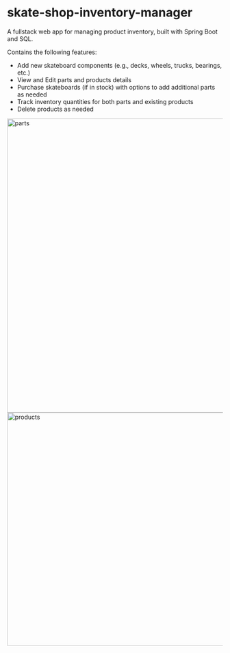 # skate-shop-inventory-manager
A fullstack web app for managing product inventory, built with Spring Boot and SQL. 

Contains the following features:
- Add new skateboard components (e.g., decks, wheels, trucks, bearings, etc.)
- View and Edit parts and products details
- Purchase skateboards (if in stock) with options to add additional parts as needed
- Track inventory quantities for both parts and existing products
- Delete products as needed



<img width="1592" height="687" alt="parts" src="https://github.com/user-attachments/assets/ac02e4ea-b826-4706-b327-0589bb1210b9" />

<img width="1592" height="545" alt="products" src="https://github.com/user-attachments/assets/5403e696-9858-4429-9734-8790538a2ebf" />


